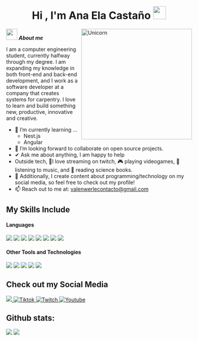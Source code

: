 <h1 align="center"><b>Hi , I'm Ana Ela Castaño </b><img src="https://media.giphy.com/media/hvRJCLFzcasrR4ia7z/giphy.gif" width="35"></h1>
<!--  -->
<img align="right" width=300px alt="Unicorn" src="https://c.tenor.com/GN73MKBawZYAAAAi/busy-cute.gif" />

<img src="https://media.giphy.com/media/ObNTw8Uzwy6KQ/giphy.gif" width="30px">&nbsp;***About me***

I am a computer engineering student, currently halfway through my degree. I am expanding my knowledge in both front-end and back-end development, and I work as a software developer at a company that creates systems for carpentry. I love to learn and build something new, productive, innovative and creative.
- 🌱 I’m currently learning ...
  - Nest.js
  - Angular
- 👯 I’m looking forward to collaborate on open source projects.
- ✔ Ask me about anything, I am happy to help<br>
- Outside tech, 💜I love streaming on twitch, 🎮 playing videogames, 🎵 listening to music, and 📖 reading science books.
- 👾 Additionally, I create content about programming/technology on my social media, so feel free to check out my profile!
- 📫 Reach out to me at: <a href="valenwerlecontacto@gmail.com">valenwerlecontacto@gmail.com</a>

## My Skills Include

<h4> Languages </h4>
<span> 
  <img src="https://img.shields.io/badge/HTML5-E34F26?style=for-the-badge&logo=html5&logoColor=white">
  <img src="https://img.shields.io/badge/CSS3-1572B6?style=for-the-badge&logo=css3&logoColor=white">
  <img src="https://img.shields.io/badge/JavaScript-F7DF1E?style=for-the-badge&logo=javascript&logoColor=black">
  <img src="https://img.shields.io/badge/Java-ED8B00?style=for-the-badge&logo=java&logoColor=white">
  <img src="https://img.shields.io/badge/C-00599C?style=for-the-badge&logo=c&logoColor=white">
  <img src="https://img.shields.io/badge/python-3670A0?style=for-the-badge&logo=python&logoColor=ffdd54">
  <img src= "https://img.shields.io/badge/typescript-%23007ACC.svg?style=for-the-badge&logo=typescript&logoColor=white">
  <img src= "https://img.shields.io/badge/-Arduino-00979D?style=for-the-badge&logo=Arduino&logoColor=white">
 


</span>


<h4> Other Tools and Technologies </h4>
<span>
  <img src="https://img.shields.io/badge/Git-F05032?style=for-the-badge&logo=git&logoColor=white">
  <img src="https://img.shields.io/badge/jira-%230A0FFF.svg?style=for-the-badge&logo=jira&logoColor=white">
  <img src="https://img.shields.io/badge/Notion-%23000000.svg?style=for-the-badge&logo=notion&logoColor=white">
  <img src="https://img.shields.io/badge/Fedora-294172?style=for-the-badge&logo=fedora&logoColor=white">
  <img src="https://img.shields.io/badge/MySQL-00000F?style=for-the-badge&logo=mysql&logoColor=white">




</span>

## Check out my Social Media

<a href= "https://www.instagram.com/valenwerle/?hl=es">
    <img src="https://img.shields.io/badge/Instagram-%23E4405F.svg?style=for-the-badge&logo=Instagram&logoColor=white">
</a>
<a href="https://www.tiktok.com/@vapixel_" >
  <img src="https://img.shields.io/badge/TikTok-%23000000.svg?style=for-the-badge&logo=TikTok&logoColor=white" alt="Tiktok">
</a>
<a href="https://www.twitch.tv/valenwerle" >
  <img src="https://img.shields.io/badge/Twitch-9347FF?style=for-the-badge&logo=twitch&logoColor=white" alt="Twitch">
</a>
<a href="https://www.youtube.com/@ValenWerle">
  <img src="https://img.shields.io/badge/YouTube-%23FF0000.svg?style=for-the-badge&logo=YouTube&logoColor=white" alt="Youtube">
</a>

<h2>Github stats:</h2> 

[![](https://github-readme-stats.vercel.app/api?username=valentinawerle&show_icons=true&theme=tokyonight&hide_border=true&locale=en)](https://github.com/valentinawerle)
[![](https://github-readme-streak-stats.herokuapp.com/?user=valentinawerle&theme=material-palenight)](https://github.com/valentinawerle)
</div>


